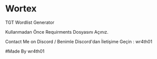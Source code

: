 # Wortex
TGT Wordlist Generator

Kullanmadan Önce Requirments Dosyasını Açınız.

Contact Me on Discord / Benimle Discord'dan İletişime Geçin : wr4th01

#Made By wr4th01
